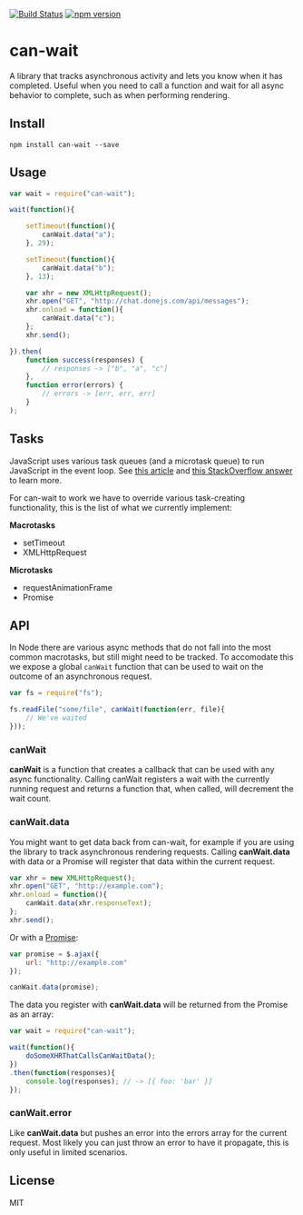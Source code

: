 [![Build Status](https://travis-ci.org/canjs/can-wait.svg?branch=master)](https://travis-ci.org/canjs/can-wait)
[![npm version](https://badge.fury.io/js/can-wait.svg)](http://badge.fury.io/js/can-wait)

# can-wait

A library that tracks asynchronous activity and lets you know when it has completed. Useful when you need to call a function and wait for all async behavior to complete, such as when performing rendering.

## Install

```
npm install can-wait --save
```

## Usage

```js
var wait = require("can-wait");

wait(function(){

	setTimeout(function(){
		canWait.data("a");
	}, 29);

	setTimeout(function(){
		canWait.data("b");
	}, 13);

	var xhr = new XMLHttpRequest();
	xhr.open("GET", "http://chat.donejs.com/api/messages");
	xhr.onload = function(){
		canWait.data("c");
	};
	xhr.send();

}).then(
	function success(responses) {
		// responses -> ["b", "a", "c"]
	},
	function error(errors) {
		// errors -> [err, err, err]
	}
);
```

## Tasks

JavaScript uses various task queues (and a microtask queue) to run JavaScript in the event loop. See [this article](https://jakearchibald.com/2015/tasks-microtasks-queues-and-schedules/) and [this StackOverflow answer](http://stackoverflow.com/questions/25915634/difference-between-microtask-and-macrotask-within-an-event-loop-context) to learn more.

For can-wait to work we have to override various task-creating functionality, this is the list of what we currently implement:

**Macrotasks**

* setTimeout
* XMLHttpRequest

**Microtasks**

* requestAnimationFrame
* Promise

## API

In Node there are various async methods that do not fall into the most common macrotasks, but still might need to be tracked. To accomodate this we expose a global `canWait` function that can be used to wait on the outcome of an asynchronous request.

```js
var fs = require("fs");

fs.readFile("some/file", canWait(function(err, file){
	// We've waited
}));
```

### canWait

**canWait** is a function that creates a callback that can be used with any async functionality. Calling canWait registers a wait with the currently running request and returns a function that, when called, will decrement the wait count.

### canWait.data

You might want to get data back from can-wait, for example if you are using the library to track asynchronous rendering requests. Calling **canWait.data** with data or a Promise will register that data within the current request.

```js
var xhr = new XMLHttpRequest();
xhr.open("GET", "http://example.com");
xhr.onload = function(){
	canWait.data(xhr.responseText);
};
xhr.send();
```

Or with a [Promise](https://developer.mozilla.org/en-US/docs/Web/JavaScript/Reference/Global_Objects/Promise):

```js
var promise = $.ajax({
	url: "http://example.com"
});

canWait.data(promise);
```

The data you register with **canWait.data** will be returned from the Promise as an array:

```js
var wait = require("can-wait");

wait(function(){
	doSomeXHRThatCallsCanWaitData();
})
.then(function(responses){
	console.log(responses); // -> [{ foo: 'bar' }]
});
```

### canWait.error

Like **canWait.data** but pushes an error into the errors array for the current request. Most likely you can just throw an error to have it propagate, this is only useful in limited scenarios.

## License

MIT
